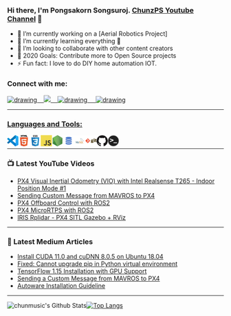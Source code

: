 ### Hi there, I'm Pongsakorn Songsuroj. [ChunzPS Youtube Channel][youtube] 👋

- 🔭 I’m currently working on a [Aerial Robotics Project]
- 🌱 I’m currently learning everything 🤣
- 👯 I’m looking to collaborate with other content creators
- 🥅 2020 Goals: Contribute more to Open Source projects
- ⚡ Fun fact: I love to do DIY home automation IOT.

### Connect with me:

<a href="https://www.youtube.com/c/chunzps"><img src="https://res.cloudinary.com/importdata/image/upload/v1595012354/yt_logo_jjgys4.png" alt="drawing" width="100"/>&nbsp;&nbsp;&nbsp;&nbsp;<a href="https://chuntezuka.medium.com/"><img src="https://res.cloudinary.com/importdata/image/upload/v1595012354/medium_mono_hoz0z5.png" width="35"/>&nbsp;&nbsp;&nbsp;&nbsp;<a href="https://www.linkedin.com/in/pongsakorn-songsuroj"><img src="https://res.cloudinary.com/importdata/image/upload/v1595012354/linkedin_t9qiwy.png" alt="drawing" width="100"/> &nbsp;&nbsp;&nbsp;&nbsp;<a href="https://www.kaggle.com/chunzps"><img src="https://res.cloudinary.com/importdata/image/upload/v1595012924/kaggle_ksaktb.png" alt="drawing" width="75"/>

---

### Languages and Tools:

[<img align="left" alt="Visual Studio Code" width="26px" src="https://raw.githubusercontent.com/github/explore/80688e429a7d4ef2fca1e82350fe8e3517d3494d/topics/visual-studio-code/visual-studio-code.png" />][youtube]
[<img align="left" alt="HTML5" width="26px" src="https://raw.githubusercontent.com/github/explore/80688e429a7d4ef2fca1e82350fe8e3517d3494d/topics/html/html.png" />][youtube]
[<img align="left" alt="CSS3" width="26px" src="https://raw.githubusercontent.com/github/explore/80688e429a7d4ef2fca1e82350fe8e3517d3494d/topics/css/css.png" />][youtube]
[<img align="left" alt="JavaScript" width="26px" src="https://raw.githubusercontent.com/github/explore/80688e429a7d4ef2fca1e82350fe8e3517d3494d/topics/javascript/javascript.png" />][youtube]
[<img align="left" alt="Node.js" width="26px" src="https://raw.githubusercontent.com/github/explore/80688e429a7d4ef2fca1e82350fe8e3517d3494d/topics/nodejs/nodejs.png" />][youtube]
[<img align="left" alt="SQL" width="26px" src="https://raw.githubusercontent.com/github/explore/80688e429a7d4ef2fca1e82350fe8e3517d3494d/topics/sql/sql.png" />][youtube]
[<img align="left" alt="MySQL" width="26px" src="https://raw.githubusercontent.com/github/explore/80688e429a7d4ef2fca1e82350fe8e3517d3494d/topics/mysql/mysql.png" />][youtube]
[<img align="left" alt="Git" width="26px" src="https://raw.githubusercontent.com/github/explore/80688e429a7d4ef2fca1e82350fe8e3517d3494d/topics/git/git.png" />][youtube]
[<img align="left" alt="GitHub" width="26px" src="https://raw.githubusercontent.com/github/explore/78df643247d429f6cc873026c0622819ad797942/topics/github/github.png" />][youtube]
[<img align="left" alt="HTML5" width="26px" src="https://raw.githubusercontent.com/github/explore/80688e429a7d4ef2fca1e82350fe8e3517d3494d/topics/terminal/terminal.png" />][youtube]

<br />

---

### 📺 Latest YouTube Videos
<!-- YOUTUBE:START -->
- [PX4 Visual Inertial Odometry &lpar;VIO&rpar; with Intel Realsense T265 - Indoor Position Mode #1](https://www.youtube.com/watch?v=OD5g0C41e-4)
- [Sending Custom Message from MAVROS to PX4](https://www.youtube.com/watch?v=S9TOyIH570U)
- [PX4 Offboard Control with ROS2](https://www.youtube.com/watch?v=GxI5Ny1fyZc)
- [PX4 MicroRTPS with ROS2](https://www.youtube.com/watch?v=d54nu1BeS4c)
- [IRIS Rplidar - PX4 SITL Gazebo + RViz](https://www.youtube.com/watch?v=g8wDaxcKl2g)
<!-- YOUTUBE:END -->

---

### 📕 Latest Medium Articles
<!-- MEDIUM:START -->
- [Install CUDA 11.0 and cuDNN 8.0.5 on Ubuntu 18.04](https://chuntezuka.medium.com/install-cuda-11-0-and-cudnn-8-0-5-on-ubuntu-18-04-77d644d6796a?source=rss-dc1ee717860b------2)
- [Fixed: Cannot upgrade pip in Python virtual environment](https://chuntezuka.medium.com/fixed-cannot-upgrade-pip-in-python-virtual-environment-c231830aca8b?source=rss-dc1ee717860b------2)
- [TensorFlow 1.15 Installation with GPU Support](https://chuntezuka.medium.com/tensorflow-1-15-installation-with-gpu-support-b8dd9ccb3c2d?source=rss-dc1ee717860b------2)
- [Sending a Custom Message from MAVROS to PX4](https://chuntezuka.medium.com/sending-a-custom-message-from-mavros-to-px4-updated-17-05-2021-a87b4b6aeb77?source=rss-dc1ee717860b------2)
- [Autoware Installation Guideline](https://chuntezuka.medium.com/autoware-installation-guideline-b1293e612528?source=rss-dc1ee717860b------2)
<!-- MEDIUM:END -->

---

<img align="left" alt="chunmusic's Github Stats" src="https://github-readme-stats.vercel.app/api?username=chunmusic&show_icons=true&hide_border=true" />


[![Top Langs](https://github-readme-stats.vercel.app/api/top-langs/?username=chunmusic&hide=javascript,html)](https://github.com/chunmusic)



[youtube]: https://youtube.com/chunzps
[linkedin]: https://www.linkedin.com/in/pongsakorn-songsuroj-464b7854/
[medium]: https://chuntezuka.medium.com/
